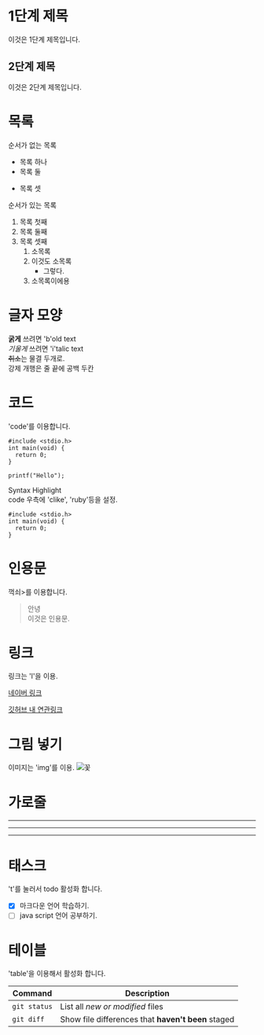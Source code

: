 <!-- 문단 제목 -->

# 1단계 제목
이것은 1단계 제목입니다.

## 2단계 제목
이것은 2단계 제목입니다.

# 목록
순서가 없는 목록
* 목록 하나
* 목록 둘
- 목록 셋

순서가 있는 목록
1. 목록 첫째
2. 목록 둘째
4. 목록 셋째
    1. 소목록
    2. 이것도 소목록
        - 그렇다.
    3. 소목록이에용

# 글자 모양
**굵게** 쓰려면 'b'old text  
*기울게* 쓰려면 'i'talic text  
~~취소~~는 물결 두개로.  
강제 개행은 줄 끝에 공백 두칸  

# 코드
'code'를 이용합니다.
```
#include <stdio.h>
int main(void) {
  return 0;
}
```
`printf("Hello");`

Syntax Highlight  
code 우측에 'clike', 'ruby'등을 설정.
```c_cpp
#include <stdio.h>
int main(void) {
  return 0;
}
```

# 인용문
꺽쇠>를 이용합니다.
> 안녕  
> 이것은 인용문.

# 링크
링크는 'l'을 이용.

[네이버 링크](http://www.naver.com)

[깃허브 내 연관링크](README.md)

# 그림 넣기
이미지는 'img'를 이용.
![꽃](http://thumb.photo.naver.net/exphoto02/2011/2/23/111/%B9%D9%B6%F7%B0%B3%BA%F1_016_ghxhghtns.jpg "툴팁 메시지. 이 부분은 생략해도 됩니다.")

# 가로줄
* * *
***
*****

# 태스크
't'를 눌러서 todo 활성화 합니다.
- [x] 마크다운 언어 학습하기.
- [ ] java script 언어 공부하기.

# 테이블
'table'을 이용해서 활성화 합니다.

| Command | Description |
| --- | --- |
| `git status` | List all *new or modified* files |
| `git diff` | Show file differences that **haven't been** staged |
